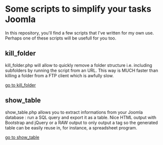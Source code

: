 # Some scripts to simplify your tasks Joomla

In this repository, you'll find a few scripts that I've written for my own use.  Perhaps one of these scripts will be usefull for you too.

## kill_folder

kill_folder.php will allow to quickly remove a folder structure i.e. including subfolders by running the script from an URL.  This way is MUCH faster than killing a folder from a FTP client which is awfully slow.

[go to kill_folder](https://github.com/cavo789/joomla_free/tree/master/kill_folder)

## show_table

show_table.php allows you to extract informations from your Joomla database : run a SQL query and export it as a table.  Nice HTML output with Bootstrap and jQuery or a RAW output to only output a <table> tag so the generated table can be easily reuse in, for instance, a spreadsheet program.

[go to show_table](https://github.com/cavo789/joomla_free/tree/master/show_table)

